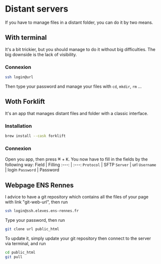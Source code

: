 # Distant servers

If you have to manage files in a distant folder, you can do it by two means.

## With terminal
It's a bit trickier, but you should manage to do it without big difficulties. The big downside is the lack of visibility.

### Connexion

```bash
ssh login@url
```
Then type your password and manage your files with `cd`, `mkdir`, `rm` ...

## Woth Forklift
It's an app that manages distant files and folder with a classic interface. 

### Installation
```bash
brew install --cask forklift
```

### Connexion

Open you app, then press <kbd style = "font-size:Large">⌘</kbd> + <kbd>K</kbd>. You now have to fill in the fields by the following way:
Field | Filling
:---: | :---:
`Protocol` | SFTP
`Server` | url
`Username` | login
`Password` | Password

## Webpage ENS Rennes

I advice to have a git repository which contains all the files of your page with link "git-web-url", then run
```bash
ssh login@ssh.eleves.ens-rennes.fr
```
Type your password, then run
```bash
git clone url public_html
```

To update it, simply update your git repository then connect to the server via terminal, and run
```bash
cd public_html
git pull
```
